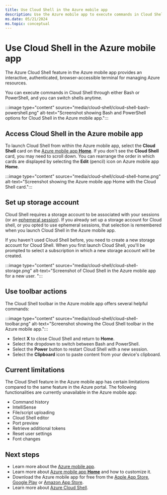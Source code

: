 ```yaml
---
title: Use Cloud Shell in the Azure mobile app
description: Use the Azure mobile app to execute commands in Cloud Shell.
ms.date: 05/21/2024
ms.topic: conceptual
---
```


# Use Cloud Shell in the Azure mobile app

The Azure Cloud Shell feature in the Azure mobile app provides an interactive, authenticated, browser-accessible terminal for managing Azure resources.

You can execute commands in Cloud Shell through either Bash or PowerShell, and you can switch shells anytime.

:::image type="content" source="media/cloud-shell/cloud-shell-bash-powershell.png" alt-text="Screenshot showing Bash and PowerShell options for Cloud Shell in the Azure mobile app.":::

## Access Cloud Shell in the Azure mobile app

To launch Cloud Shell from within the Azure mobile app, select the **Cloud Shell** card on the [Azure mobile app **Home**](home.md). If you don't see the **Cloud Shell** card, you may need to scroll down. You can rearrange the order in which cards are displayed by selecting the **Edit** (pencil) icon on Azure mobile app **Home**.

:::image type="content" source="media/cloud-shell/cloud-shell-home.png" alt-text="Screenshot showing the Azure mobile app Home with the Cloud Shell card.":::

## Set up storage account

Cloud Shell requires a storage account to be associated with your sessions (or an [ephemeral session](/azure/cloud-shell/get-started/ephemeral)). If you already set up a storage account for Cloud shell, or you opted to use ephemeral sessions, that selection is remembered when you launch Cloud Shell in the Azure mobile app.

If you haven't used Cloud Shell before, you need to create a new storage account for Cloud Shell. When you first launch Cloud Shell, you'll be prompted to select a subscription in which a new storage account will be created.

:::image type="content" source="media/cloud-shell/cloud-shell-storage.png" alt-text="Screenshot of Cloud Shell in the Azure mobile app for a new user. ":::

## Use toolbar actions

The Cloud Shell toolbar in the Azure mobile app offers several helpful commands:

:::image type="content" source="media/cloud-shell/cloud-shell-toolbar.png" alt-text="Screenshot showing the Cloud Shell toolbar in the Azure mobile app.":::

- Select **X** to close Cloud Shell and return to **Home**.
- Select the dropdown to switch between Bash and PowerShell.
- Select the **Power** button to restart Cloud Shell with a new session.
- Select the **Clipboard** icon to paste content from your device's clipboard.

## Current limitations

The Cloud Shell feature in the Azure mobile app has certain limitations compared to the same feature in the Azure portal. The following functionalities are currently unavailable in the Azure mobile app:

- Command history
- IntelliSense
- File/script uploading
- Cloud Shell editor
- Port preview
- Retrieve additional tokens
- Reset user settings
- Font changes

## Next steps

- Learn more about the [Azure mobile app](overview.md).
- Learn more about [Azure mobile app **Home**](home.md) and how to customize it.
- Download the Azure mobile app for free from the [Apple App Store](https://aka.ms/azureapp/ios/doc), [Google Play](https://aka.ms/azureapp/android/doc) or [Amazon App Store](https://aka.ms/azureapp/amazon/doc).
- Learn more about [Azure Cloud Shell](/azure/cloud-shell/overview).
